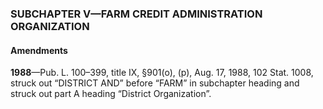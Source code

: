 ### SUBCHAPTER V—FARM CREDIT ADMINISTRATION ORGANIZATION ###

#### Amendments ####

**1988**—Pub. L. 100–399, title IX, §901(o), (p), Aug. 17, 1988, 102 Stat. 1008, struck out “DISTRICT AND” before “FARM” in subchapter heading and struck out part A heading “District Organization”.